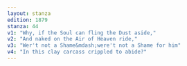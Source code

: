 ```yaml
---
layout: stanza
edition: 1879
stanza: 44
v1: "Why, if the Soul can fling the Dust aside,"
v2: "And naked on the Air of Heaven ride,"
v3: "Wer't not a Shame&mdash;were't not a Shame for him"
v4: "In this clay carcass crippled to abide?"
---
```

